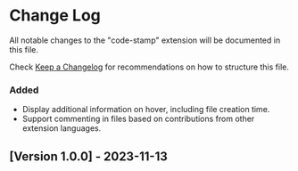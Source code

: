 # Change Log

All notable changes to the "code-stamp" extension will be documented in this file.

Check [Keep a Changelog](http://keepachangelog.com/) for recommendations on how to structure this file.

### Added

- Display additional information on hover, including file creation time.
- Support commenting in files based on contributions from other extension languages.


## [Version 1.0.0] - 2023-11-13